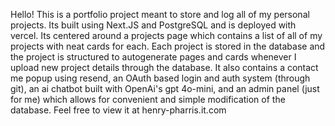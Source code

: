 Hello! 
This is a portfolio project meant to store and log all of my personal projects.
Its built using Next.JS and PostgreSQL and is deployed with vercel.
Its centered around a projects page which contains a list of all of my projects with neat cards for each. Each project is stored in the database and the project is structured to autogenerate pages and cards whenever I upload new project details through the database.
It also contains a contact me popup using resend, an OAuth based login and auth system (through git), an ai chatbot built with OpenAi's gpt 4o-mini, and an admin panel (just for me) which allows for convenient and simple modification of the database.
Feel free to view it at henry-pharris.it.com
